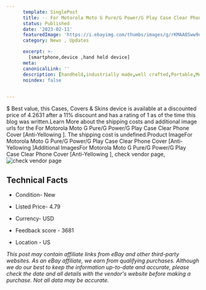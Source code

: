 ```yaml
---
      template: SinglePost
      title: -- For Motorola Moto G Pure/G Power/G Play Case Clear Phone Cover [Anti-Yellowing ]
      status: Published
      date: '2023-02-11'
      featuredImage: 'https://i.ebayimg.com/thumbs/images/g/rKMAAOSww9dilI-U/s-l225.jpg'
      category: News , Updates

      excerpt: >-
        [smartphone,device ,hand held device]
      meta:
      canonicalLink: ''
      description: [handheld,industrially made,well crafted,Portable,Mobile,Compact,Convenient,Lightweight,Maneuverable,Man-portable,Miniature,Carriable,Hand-held,Light,Holdable,Transportable,Mobile device,Pocket-sized,On-the-go,Wireless,Cordless,Compact size,Convenient size, smartphone,device ,hand held device]
      noindex: false

        
---
```

$
    Best value, this Cases, Covers & Skins device is available at a discounted price of 4.2631 after a 11% discount and has a rating of 1 as of the time this blog was written.Learn More about the shipping costs and additional image urls for the For Motorola Moto G Pure/G Power/G Play Case Clear Phone Cover [Anti-Yellowing ]. The shipping cost is undefined.Product ImageFor Motorola Moto G Pure/G Power/G Play Case Clear Phone Cover [Anti-Yellowing ]Additional ImagesFor Motorola Moto G Pure/G Power/G Play Case Clear Phone Cover [Anti-Yellowing ], check vendor page, ![check vendor page](https://origin-galleryplus.ebayimg.com/ws/web/185446921113_2_0_1/225x225.jpg,https://origin-galleryplus.ebayimg.com/ws/web/185446921113_3_0_1/225x225.jpg,https://origin-galleryplus.ebayimg.com/ws/web/185446921113_4_0_1/225x225.jpg,https://origin-galleryplus.ebayimg.com/ws/web/185446921113_5_0_1/225x225.jpg,https://origin-galleryplus.ebayimg.com/ws/web/185446921113_6_0_1/225x225.jpg)
    
    

 ## Technical Facts 



     
      

 - Condition- New 


      

 - Listed Price- 4.79 


      

 - Currency- USD 


      

 - Feedback score - 3681 


      

 - Location - US 


      
      

 *_This post may contain affiliate links from eBay and other third-party websites. As an eBay affiliate, we earn from qualifying purchases. Although we do our best to keep the information up-to-date and accurate, please check the date and all details with the vendor's website before making a purchase. Not all data may be accurate._*



    
    
    
    
    
